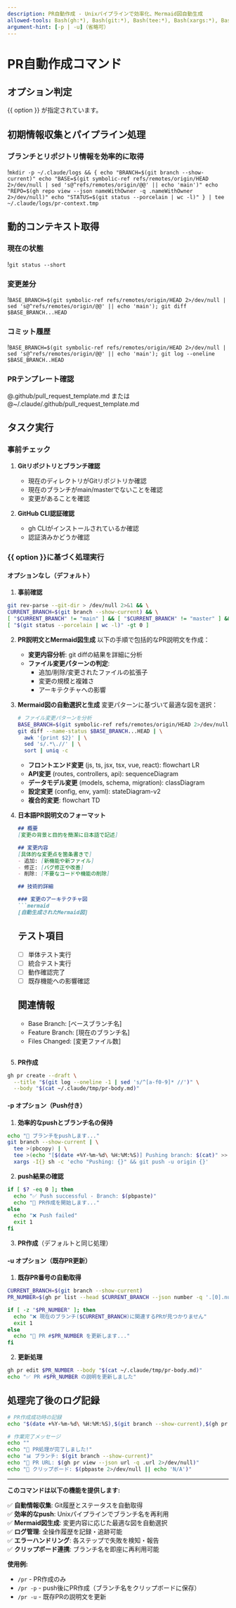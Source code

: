 ```yaml
---
description: PR自動作成 - Unixパイプラインで効率化、Mermaid図自動生成
allowed-tools: Bash(gh:*), Bash(git:*), Bash(tee:*), Bash(xargs:*), Bash(pbcopy:*)
argument-hint: [-p | -u]（省略可）
---
```


# PR自動作成コマンド

## オプション判定
{{ option }} が指定されています。

## 初期情報収集とパイプライン処理

### ブランチとリポジトリ情報を効率的に取得
!`mkdir -p ~/.claude/logs && {
  echo "BRANCH=$(git branch --show-current)"
  echo "BASE=$(git symbolic-ref refs/remotes/origin/HEAD 2>/dev/null | sed 's@^refs/remotes/origin/@@' || echo 'main')"
  echo "REPO=$(gh repo view --json nameWithOwner -q .nameWithOwner 2>/dev/null)"
  echo "STATUS=$(git status --porcelain | wc -l)"
} | tee ~/.claude/logs/pr-context.tmp`

## 動的コンテキスト取得

### 現在の状態
!`git status --short`

### 変更差分
!`BASE_BRANCH=$(git symbolic-ref refs/remotes/origin/HEAD 2>/dev/null | sed 's@^refs/remotes/origin/@@' || echo 'main'); git diff $BASE_BRANCH...HEAD`

### コミット履歴
!`BASE_BRANCH=$(git symbolic-ref refs/remotes/origin/HEAD 2>/dev/null | sed 's@^refs/remotes/origin/@@' || echo 'main'); git log --oneline $BASE_BRANCH..HEAD`

### PRテンプレート確認
@.github/pull_request_template.md または @~/.claude/.github/pull_request_template.md

## タスク実行

### 事前チェック
1. **Gitリポジトリとブランチ確認**
   - 現在のディレクトリがGitリポジトリか確認
   - 現在のブランチがmain/masterでないことを確認
   - 変更があることを確認

2. **GitHub CLI認証確認**
   - gh CLIがインストールされているか確認
   - 認証済みかどうか確認

### {{ option }}に基づく処理実行

#### オプションなし（デフォルト）

1. **事前確認**
```bash
git rev-parse --git-dir > /dev/null 2>&1 && \
CURRENT_BRANCH=$(git branch --show-current) && \
[ "$CURRENT_BRANCH" != "main" ] && [ "$CURRENT_BRANCH" != "master" ] && \
[ "$(git status --porcelain | wc -l)" -gt 0 ]
```

2. **PR説明文とMermaid図生成**
   以下の手順で包括的なPR説明文を作成：
   
   - **変更内容分析**: git diffの結果を詳細に分析
   - **ファイル変更パターンの判定**: 
     - 追加/削除/変更されたファイルの拡張子
     - 変更の規模と複雑さ
     - アーキテクチャへの影響

3. **Mermaid図の自動選択と生成**
   変更パターンに基づいて最適な図を選択：
   
   ```bash
   # ファイル変更パターンを分析
   BASE_BRANCH=$(git symbolic-ref refs/remotes/origin/HEAD 2>/dev/null | sed 's@^refs/remotes/origin/@@' || echo 'main')
   git diff --name-status $BASE_BRANCH...HEAD | \
     awk '{print $2}' | \
     sed 's/.*\.//' | \
     sort | uniq -c
   ```
   
   - **フロントエンド変更** (js, ts, jsx, tsx, vue, react): flowchart LR
   - **API変更** (routes, controllers, api): sequenceDiagram
   - **データモデル変更** (models, schema, migration): classDiagram
   - **設定変更** (config, env, yaml): stateDiagram-v2
   - **複合的変更**: flowchart TD

4. **日本語PR説明文のフォーマット**
   ```markdown
   ## 概要
   [変更の背景と目的を簡潔に日本語で記述]

   ## 変更内容
   [具体的な変更点を箇条書きで]
   - 追加: [新機能や新ファイル]
   - 修正: [バグ修正や改善]
   - 削除: [不要なコードや機能の削除]

   ## 技術的詳細
   
   ### 変更のアーキテクチャ図
   ```mermaid
   [自動生成されたMermaid図]
   ```

   ## テスト項目
   - [ ] 単体テスト実行
   - [ ] 統合テスト実行
   - [ ] 動作確認完了
   - [ ] 既存機能への影響確認

   ## 関連情報
   - Base Branch: [ベースブランチ名]
   - Feature Branch: [現在のブランチ名]
   - Files Changed: [変更ファイル数]
   ```

5. **PR作成**
```bash
gh pr create --draft \
  --title "$(git log --oneline -1 | sed 's/^[a-f0-9]* //')" \
  --body "$(cat ~/.claude/tmp/pr-body.md)"
```

#### -p オプション（Push付き）

1. **効率的なpushとブランチ名の保持**
```bash
echo "🚀 ブランチをpushします..."
git branch --show-current | \
  tee >(pbcopy) | \
  tee >(echo "[$(date +%Y-%m-%d\ %H:%M:%S)] Pushing branch: $(cat)" >> ~/.claude/logs/pr-history.log) | \
  xargs -I{} sh -c 'echo "Pushing: {}" && git push -u origin {}'
```

2. **push結果の確認**
```bash
if [ $? -eq 0 ]; then
  echo "✅ Push successful - Branch: $(pbpaste)"
  echo "📝 PR作成を開始します..."
else
  echo "❌ Push failed"
  exit 1
fi
```

3. **PR作成**（デフォルトと同じ処理）

#### -u オプション（既存PR更新）

1. **既存PR番号の自動取得**
```bash
CURRENT_BRANCH=$(git branch --show-current)
PR_NUMBER=$(gh pr list --head $CURRENT_BRANCH --json number -q '.[0].number')

if [ -z "$PR_NUMBER" ]; then
  echo "❌ 現在のブランチ($CURRENT_BRANCH)に関連するPRが見つかりません"
  exit 1
else
  echo "📝 PR #$PR_NUMBER を更新します..."
fi
```

2. **更新処理**
```bash
gh pr edit $PR_NUMBER --body "$(cat ~/.claude/tmp/pr-body.md)"
echo "✅ PR #$PR_NUMBER の説明を更新しました"
```

## 処理完了後のログ記録

```bash
# PR作成成功時の記録
echo "$(date +%Y-%m-%d\ %H:%M:%S),$(git branch --show-current),$(gh pr view --json number -q .number 2>/dev/null),$(git log --oneline -1)" >> ~/.claude/logs/pr-created.csv

# 作業完了メッセージ
echo ""
echo "🎉 PR処理が完了しました!"
echo "📊 ブランチ: $(git branch --show-current)"
echo "📝 PR URL: $(gh pr view --json url -q .url 2>/dev/null)"
echo "🔗 クリップボード: $(pbpaste 2>/dev/null || echo 'N/A')"
```

---

**このコマンドは以下の機能を提供します:**

✅ **自動情報収集**: Git履歴とステータスを自動取得  
✅ **効率的なpush**: Unixパイプラインでブランチ名を再利用  
✅ **Mermaid図生成**: 変更内容に応じた最適な図を自動選択  
✅ **ログ管理**: 全操作履歴を記録・追跡可能  
✅ **エラーハンドリング**: 各ステップで失敗を検知・報告  
✅ **クリップボード連携**: ブランチ名を即座に再利用可能

**使用例:**
- `/pr` - PR作成のみ
- `/pr -p` - push後にPR作成（ブランチ名をクリップボードに保存）
- `/pr -u` - 既存PRの説明文を更新